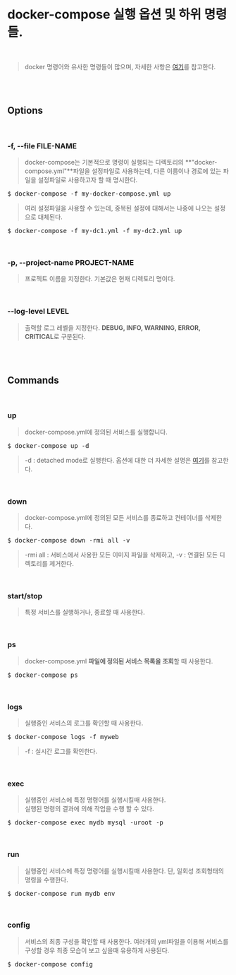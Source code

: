 # docker-compose 실행 옵션 및 하위 명령들.
</br>

> docker 명령어와 유사한 명령들이 많으며, 자세한 사항은 [여기](https://docs.docker.com/compose/reference/overview/)를 참고한다.

</br></br>

## Options
</br>

### -f, --file FILE-NAME
> docker-compose는 기본적으로 명령이 실행되는 디렉토리의 **"docker-compose.yml"**파일을 설정파일로 사용하는데, 다른 이름이나 경로에 있는 파일을 설정파일로 사용하고자 할 때 명시한다.
<pre>$ docker-compose -f my-docker-compose.yml up</pre>
> 여러 설정파일을 사용할 수 있는데, 중복된 설정에 대해서는 나중에 나오는 설정으로 대체된다.
<pre>$ docker-compose -f my-dc1.yml -f my-dc2.yml up</pre>
</br>

### -p, --project-name PROJECT-NAME
> 프로젝트 이름을 지정한다. 기본값은 현재 디렉토리 명이다.
</br>

### --log-level LEVEL
> 출력할 로그 레벨을 지정한다. **DEBUG, INFO, WARNING, ERROR, CRITICAL**로 구분된다.

</br></br>

## Commands
</br>

### up
> docker-compose.yml에 정의된 서비스를 실행합니다.</br>
<pre>$ docker-compose up -d</pre>
> -d : detached mode로 실행한다. 옵션에 대한 더 자세한 설명은 [여기](https://docs.docker.com/compose/reference/up/)를 참고한다.
</br>

### down
> docker-compose.yml에 정의된 모든 서비스를 종료하고 컨테이너를 삭제한다.
<pre>$ docker-compose down -rmi all -v</pre>
> -rmi all : 서비스에서 사용한 모든 이미지 파일을 삭제하고, -v : 연결된 모든 디렉토리를 제거한다.
</br>

### start/stop
> 특정 서비스를 실행하거나, 종료할 때 사용한다.
</br>

### ps
> docker-compose.yml **파일에 정의된 서비스 목록을 조회**할 때 사용한다.
<pre>$ docker-compose ps</pre>
</br>

### logs
> 실행중인 서비스의 로그를 확인할 때 사용한다.
<pre>$ docker-compose logs -f myweb</pre>
> -f : 실시간 로그를 확인한다.
</br>

### exec
> 실행중인 서비스에 특정 명령어를 실행시킬때 사용한다.</br>
> 실행된 명령의 결과에 의해 작업을 수행 할 수 있다.
<pre>$ docker-compose exec mydb mysql -uroot -p</pre>
</br>

### run
> 실행중인 서비스에 특정 명령어를 실행시킬때 사용한다. 단, 일회성 조회형태의 명령을 수행한다.
<pre>$ docker-compose run mydb env</pre>
</br>

### config
> 서비스의 최종 구성을 확인할 때 사용한다.  여러개의 yml파일을 이용해 서비스를 구성할 경우 최종 모습이 보고 싶을때 유용하게 사용된다.
<pre>$ docker-compose config</pre>

